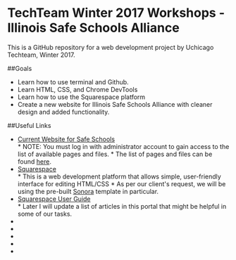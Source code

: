 # TechTeam Winter 2017 Workshops - Illinois Safe Schools Alliance

This is a GitHub repository for a web development project by Uchicago Techteam, Winter 2017.

##Goals

- Learn how to use terminal and Github.
- Learn HTML, CSS, and Chrome DevTools
- Learn how to use the Squarespace platform
- Create a new website for Illinois Safe Schools Alliance with cleaner design and added functionality.

##Useful Links
<ul>
  <li><a href="http://illinoissafeschools.org/">Current Website for Safe Schools</a></li>
    * NOTE: You must log in with administrator account to gain access to the list of available pages and files.
    * The list of pages and files can be found <a href="http://illinoissafeschools.org/admin/content">here</a>.
  <li><a href="https://www.squarespace.com/">Squarespace</a></li>
    * This is a web development platform that allows simple, user-friendly interface for editing HTML/CSS
    * As per our client's request, we will be using the pre-built <a href="http://sonora-demo.squarespace.com/">Sonora</a> template in particular.
  <li><a href="https://support.squarespace.com/hc/en-us/articles/206756327">Squarespace User Guide</a></li>
    * Later I will update a list of articles in this portal that might be helpful in some of our tasks.
  <li><a href=""></a></li>
  <li><a href=""></a></li>
  <li><a href=""></a></li>
  <li><a href=""></a></li>
  <li><a href=""></a></li>  
</ul>
